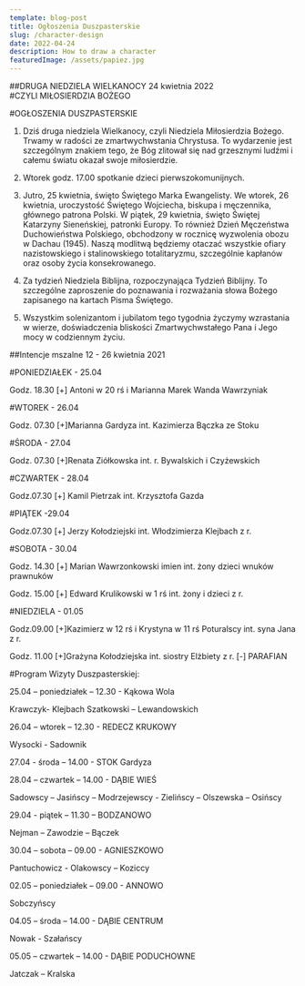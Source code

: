 ```yaml
---
template: blog-post
title: Ogłoszenia Duszpasterskie
slug: /character-design
date: 2022-04-24
description: How to draw a character
featuredImage: /assets/papiez.jpg
---
```

      

##DRUGA NIEDZIELA WIELKANOCY  24 kwietnia 2022                                                     
#CZYLI MIŁOSIERDZIA BOŻEGO 	                                                                   

#OGŁOSZENIA DUSZPASTERSKIE

1. Dziś druga niedziela Wielkanocy, czyli Niedziela Miłosierdzia Bożego. Trwamy w radości ze zmartwychwstania Chrystusa. To wydarzenie jest szczególnym znakiem tego, że Bóg zlitował się nad grzesznymi ludźmi i całemu światu okazał swoje miłosierdzie. 

2. Wtorek godz. 17.00 spotkanie dzieci pierwszokomunijnych.

3. Jutro,  25 kwietnia,  święto Świętego Marka Ewangelisty. We wtorek, 26 kwietnia, uroczystość Świętego Wojciecha, biskupa i męczennika, głównego patrona Polski.  W piątek, 29 kwietnia,  święto Świętej Katarzyny Sieneńskiej, patronki Europy. To również Dzień Męczeństwa Duchowieństwa Polskiego, obchodzony w rocznicę wyzwolenia obozu w Dachau (1945). Naszą modlitwą będziemy otaczać wszystkie ofiary nazistowskiego i stalinowskiego totalitaryzmu, szczególnie kapłanów oraz osoby życia konsekrowanego.

4. Za tydzień Niedziela Biblijna, rozpoczynająca Tydzień Biblijny. To szczególne zaproszenie do poznawania i rozważania słowa Bożego zapisanego na kartach Pisma Świętego. 

5. Wszystkim solenizantom i jubilatom tego tygodnia życzymy wzrastania w wierze, doświadczenia bliskości Zmartwychwstałego Pana i Jego mocy w codziennym życiu.


##Intencje mszalne 12 - 26 kwietnia   2021

#PONIEDZIAŁEK - 25.04

Godz. 18.30 [+] Antoni w 20 rś i Marianna Marek Wanda Wawrzyniak 

#WTOREK - 26.04

Godz. 07.30 [+]Marianna Gardyza int. Kazimierza Bączka ze Stoku 

#ŚRODA - 27.04

Godz. 07.30 [+]Renata Ziółkowska int. r. Bywalskich i Czyżewskich

#CZWARTEK - 28.04

Godz.07.30  [+] Kamil Pietrzak int. Krzysztofa Gazda

#PIĄTEK -29.04

Godz.07.30 [+] Jerzy Kołodziejski int. Włodzimierza Klejbach z r.

#SOBOTA - 30.04

Godz. 14.30 [+] Marian Wawrzonkowski imien int. żony dzieci wnuków prawnuków

Godz. 15.00  [+] Edward Krulikowski w 1 rś int. żony i dzieci z r.

#NIEDZIELA - 01.05

Godz.09.00 [+]Kazimierz w 12 rś i Krystyna w 11 rś Poturalscy int. syna Jana z r.

Godz. 11.00 [+]Grażyna Kołodziejska  int. siostry Elżbiety z r.
 [-] PARAFIAN



#Program Wizyty Duszpasterskiej:


25.04 – poniedziałek – 12.30 - Kąkowa Wola

Krawczyk- Klejbach Szatkowski – Lewandowskich

26.04 – wtorek – 12.30 - REDECZ KRUKOWY

Wysocki  - Sadownik

27.04  - środa – 14.00 - STOK
Gardyza

28.04 – czwartek – 14.00 - DĄBIE WIEŚ

Sadowscy – Jasińscy – Modrzejewscy - Zielińscy – Olszewska – Osińscy

29.04  - piątek – 11.30 – BODZANOWO

Nejman – Zawodzie – Bączek  

30.04 – sobota – 09.00 - AGNIESZKOWO

Pantuchowicz - Olakowscy – Koziccy

02.05 – poniedziałek – 09.00 - ANNOWO

Sobczyńscy

04.05 – środa – 14.00 - DĄBIE CENTRUM

Nowak  - Szałańscy

05.05 – czwartek – 14.00 - DĄBIE PODUCHOWNE

Jatczak – Kralska


